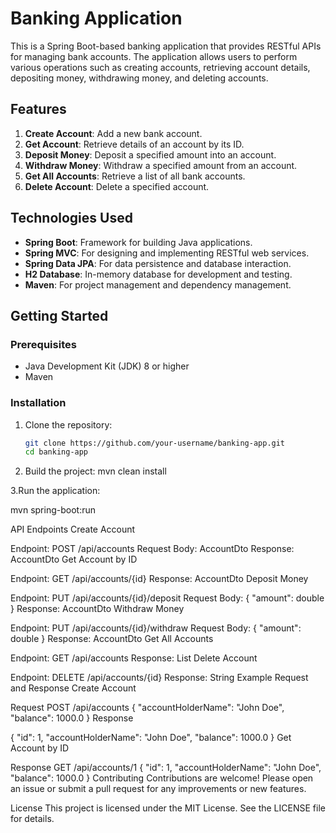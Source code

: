 # Banking Application

This is a Spring Boot-based banking application that provides RESTful APIs for managing bank accounts. The application allows users to perform various operations such as creating accounts, retrieving account details, depositing money, withdrawing money, and deleting accounts.

## Features

1. **Create Account**: Add a new bank account.
2. **Get Account**: Retrieve details of an account by its ID.
3. **Deposit Money**: Deposit a specified amount into an account.
4. **Withdraw Money**: Withdraw a specified amount from an account.
5. **Get All Accounts**: Retrieve a list of all bank accounts.
6. **Delete Account**: Delete a specified account.

## Technologies Used

- **Spring Boot**: Framework for building Java applications.
- **Spring MVC**: For designing and implementing RESTful web services.
- **Spring Data JPA**: For data persistence and database interaction.
- **H2 Database**: In-memory database for development and testing.
- **Maven**: For project management and dependency management.

## Getting Started

### Prerequisites

- Java Development Kit (JDK) 8 or higher
- Maven

### Installation

1. Clone the repository:
   ```sh
   git clone https://github.com/your-username/banking-app.git
   cd banking-app
2. Build the project:
mvn clean install

3.Run the application:

mvn spring-boot:run

API Endpoints
Create Account

Endpoint: POST /api/accounts
Request Body: AccountDto
Response: AccountDto
Get Account by ID

Endpoint: GET /api/accounts/{id}
Response: AccountDto
Deposit Money

Endpoint: PUT /api/accounts/{id}/deposit
Request Body: { "amount": double }
Response: AccountDto
Withdraw Money

Endpoint: PUT /api/accounts/{id}/withdraw
Request Body: { "amount": double }
Response: AccountDto
Get All Accounts

Endpoint: GET /api/accounts
Response: List<AccountDto>
Delete Account

Endpoint: DELETE /api/accounts/{id}
Response: String
Example Request and Response
Create Account

Request
POST /api/accounts
{
  "accountHolderName": "John Doe",
  "balance": 1000.0
}
Response

{
  "id": 1,
  "accountHolderName": "John Doe",
  "balance": 1000.0
}
Get Account by ID

Response
GET /api/accounts/1
{
  "id": 1,
  "accountHolderName": "John Doe",
  "balance": 1000.0
}
Contributing
Contributions are welcome! Please open an issue or submit a pull request for any improvements or new features.

License
This project is licensed under the MIT License. See the LICENSE file for details.







